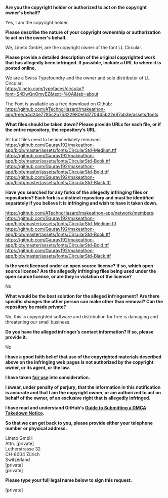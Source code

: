 **Are you the copyright holder or authorized to act on the copyright owner's behalf?**

Yes, I am the copyright holder.

**Please describe the nature of your copyright ownership or authorization to act on the owner's behalf.**

We, Lineto GmbH, are the copyright owner of the font LL Circular.

**Please provide a detailed description of the original copyrighted work that has allegedly been infringed. If possible, include a URL to where it is posted online.**

We are a Swiss Typefoundry and the owner and sole distributer of LL Circular:  
https://lineto.com/typefaces/circular?font=S4DwQnOmyEZ&text=%0A&tab=about

The Font is available as a free download on Github: https://github.com/ATechnoHazard/makeathon-app/tree/a4d24e7785c2b75322980e0d770445b22e87ab3e/assets/fonts

**What files should be taken down? Please provide URLs for each file, or if the entire repository, the repository’s URL.**

All font files need to be immediately removed.  
https://github.com/Gaurav192/makeathon-app/blob/master/assets/fonts/CircularStd-Medium.ttf  
https://github.com/Gaurav192/makeathon-app/blob/master/assets/fonts/CircularStd-Book.ttf  
https://github.com/Gaurav192/makeathon-app/blob/master/assets/fonts/CircularStd-Bold.ttf  
https://github.com/Gaurav192/makeathon-app/blob/master/assets/fonts/CircularStd-Black.ttf

**Have you searched for any forks of the allegedly infringing files or repositories? Each fork is a distinct repository and must be identified separately if you believe it is infringing and wish to have it taken down.**

https://github.com/ATechnoHazard/makeathon-app/network/members:  
https://github.com/Gaurav192/makeathon-app/blob/master/assets/fonts/CircularStd-Medium.ttf  
https://github.com/Gaurav192/makeathon-app/blob/master/assets/fonts/CircularStd-Book.ttf  
https://github.com/Gaurav192/makeathon-app/blob/master/assets/fonts/CircularStd-Bold.ttf  
https://github.com/Gaurav192/makeathon-app/blob/master/assets/fonts/CircularStd-Black.ttf

**Is the work licensed under an open source license? If so, which open source license? Are the allegedly infringing files being used under the open source license, or are they in violation of the license?**

No

**What would be the best solution for the alleged infringement? Are there specific changes the other person can make other than removal? Can the repository be made private?**

No, this is copyrighted software and distribution for free is damaging and threatening our small business.

**Do you have the alleged infringer’s contact information? If so, please provide it.**

No

**I have a good faith belief that use of the copyrighted materials described above on the infringing web pages is not authorized by the copyright owner, or its agent, or the law.**

**I have taken <a href="https://www.lumendatabase.org/topics/22">fair use</a> into consideration.**

**I swear, under penalty of perjury, that the information in this notification is accurate and that I am the copyright owner, or am authorized to act on behalf of the owner, of an exclusive right that is allegedly infringed.**

**I have read and understand GitHub's <a href="https://help.github.com/articles/guide-to-submitting-a-dmca-takedown-notice/">Guide to Submitting a DMCA Takedown Notice</a>.**

**So that we can get back to you, please provide either your telephone number or physical address.**

Lineto GmbH  
Attn. [private]  
Lutherstrasse 32  
CH-8004 Zürich  
Switzerland  
[private]  
[private]

**Please type your full legal name below to sign this request.**

[private]
